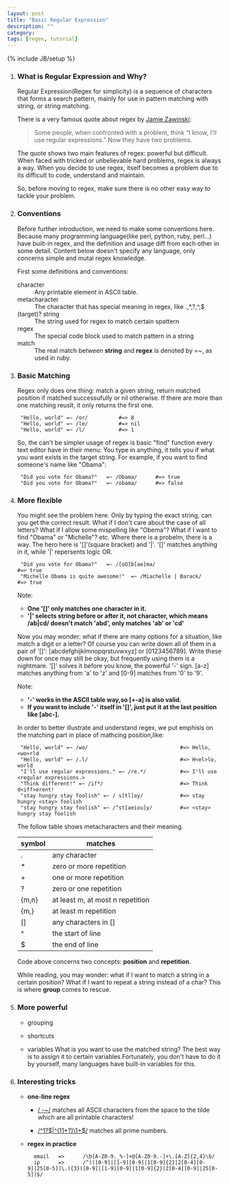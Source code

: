 ```yaml
---
layout: post
title: "Basic Regular Expression"
description: ""
category: 
tags: [regex, tutorial]
---
```

{% include JB/setup %}


1. ### What is Regular Expression and Why? 
    Regular Expression(Regex for simplicity) is a sequence of characters that forms a search pattern, mainly for use in pattern matching with string, or string matching.
    
    There is a very famous quote about regex by [Jamie Zawinski](http://www.jwz.org/):
    > Some people, when confronted with a problem, 
    > think “I know, I'll use regular expressions.”
    > Now they have two problems.
    
    The quote shows two main features of regex: powerful but difficult. When faced with tricked or unbelievable hard problems, regex is always a way. When you decide to use regex, itself becomes a problem due to its difficult to code, understand and maintain.
    
    So, before moving to regex, make sure there is no other easy way to tackle your problem. 

2. ### Conventions
    Before further introduction, we need to make some conventions here. Because many programming language(like perl, python, ruby, perl...) have built-in regex, and the definition and usage diff from each other in some detail. Content below doesn't specify any language, only concerns simple and mutal regex knowledge.

    
    First some definitions and conventions:
    <dl>
    <dt>character</dt>
    <dd>Any printable element in ASCII table.</dd>
    
    <dt>metacharacter</dt>
    <dd>The character that has special meaning in regex, like .,*,?,^,$</dd>
    
    <dt>(target)? string</dt>
    <dd>The string used for regex to match certain spattern</dd>
    
    <dt>regex</dt>
    <dd>The special code block used to match pattern in a string</dd>
    
    <dt>match</dt>
    <dd>The real match between <strong>string</strong> and <strong>regex</strong> is denoted by =~, as used in ruby.</dd>
    </dl>


3. ### Basic Matching
    Regex only does one thing: match a given string, return matched position if matched successufully or nil otherwise. If there are more than one matching reuslt, it only returns the first one.
    
    	"Hello, world" =~ /or/			#=> 8  
    	"Hello, world" =~ /le/   		#=> nil
    	"Hello, world" =~ /l/			#=> 1
    
    So, the can't be simpler usage of regex is basic "find" function every text editor have in their menu: You type in anything, 
    it tells you if what you want exists in the target string. For example, if you want to find someone's name like "Obama":
    
        "Did you vote for Obama?"   =~ /Obama/      #=> true
        "Did you vote for Obama?"   =~ /obama/      #=> false

4. ### More flexible
    You might see the problem here. Only by typing the exact string, can you get the correct result. What if I don't care about the case of 
    all letters? What if I allow some mispelling like "Obema"? What if I want to find "Obama" or "Michelle"? etc.
    Where there is a probelm, there is a way. The hero here is '[]'(square bracket) and '|'. '[]' matches anything in it, while '|' repersents logic
    OR.

    
        "Did you vote for Obama?"   =~ /[oO]b[ae]ma/                    #=> true
        "Michelle Obama is quite awesome!"  =~ /Miachelle | Barack/     #=> true
    
    Note:
    
    * __One '[]' only matches one character in it.__
    * __'|' selects string before or after it, not character, which means /ab|cd/ doesn't match 'abd', only matches 'ab' or 'cd'__

    
    Now you may wonder: what if there are many options for a situation, like match a digit or a letter? Of course you can write down 
    all of them in a pair of '[]': [abcdefghijklmnopqrstuvwxyz] or [0123456789]. Write these down for once may still be okay, but frequently using them 
    is a nightmare. '[]' solves it before you know, the powerful '-' sign. [a-z] matches anything from 'a' to 'z' and [0-9] matches from '0' to '9'.
    
    Note:  
    
    * __'-' works in the ASCII table way,so [+-a] is also valid.__
    * __If you want to include '-' itself in '[]', just put it at the last position like [abc-].__ 
    
    In order to better illustrate and understand regex, we put emphisis on the matching part in place of mathcing position,like:  
    
    	"Hello, world" =~ /wo/								#=> Hello, <wo>rld
    	"Hello, world" =~ /.l/								#=> H<el>lo, world
    	"I'll use regular expressions." =~ /re.*/			#=> I'll use <regular expressions.>
    	"Think different!" =~ /if*/							#=> Think d<iff>erent!
    	"stay hungry stay foolish" =~ / s[tl]ay/			#=> stay hungry <stay> foolish 
    	"stay hungry stay foolish" =~ /^st[aeiou]y/			#=> <stay> hungry stay foolish
    	
    The follow table shows metacharacters and their meaning.
    
    | symbol	| matches                          |
    |-----------|----------------------------------|
    | .	        | any character                    |
    | *	        | zero or more repetition          | 
    | +         | one or more repetition           | 
    | ?	        | zero or one repetition           |
    | {m,n}	    | at least m, at most n repetition |
    | {m,}      | at least m repetition            |
    | []	    | any characters in []             |
    | ^         | the start of line                |
    | $         | the end of line                  |

    
    Code above concerns two concepts: **position** and **repetition**. 
    
    While reading, you may wonder: what if I want to match a string in a certain position? What if I want to repeat a string instead of a char? This is where **group** comes to rescue.
 
5. ###  More powerful
    * grouping
    	
    * shortcuts
    
    * variables
    	What is you want to use the matched string? The best way is to assign it to certain variables.Fortunately, you don't have to do it by yourself, many languages have built-in variables for this.  
    	

6. ### Interesting tricks
    * __one-line regex__
    	- [/ -~/](http://www.catonmat.net/blog/my-favorite-regex/)  matches all ASCII characters from the space to the tilde which are all printable characters!
    	
    
    	- [/^1?$|^(11+?)\1+$/](http://coolshell.cn/articles/2704.html) matches all prime numbers.
    	
    * __regex in practice__
      
    		email   =>		/\b[A-Z0-9._%-]+@[A-Z0-9.-]+\.[A-Z]{2,4}\b/
    		ip		=>		/^(([0-9]|[1-9][0-9]|1[0-9]{2}|2[0-4][0-9]|25[0-5])\.){3}([0-9]|[1-9][0-9]|1[0-9]{2}|2[0-4][0-9]|25[0-5])$/
